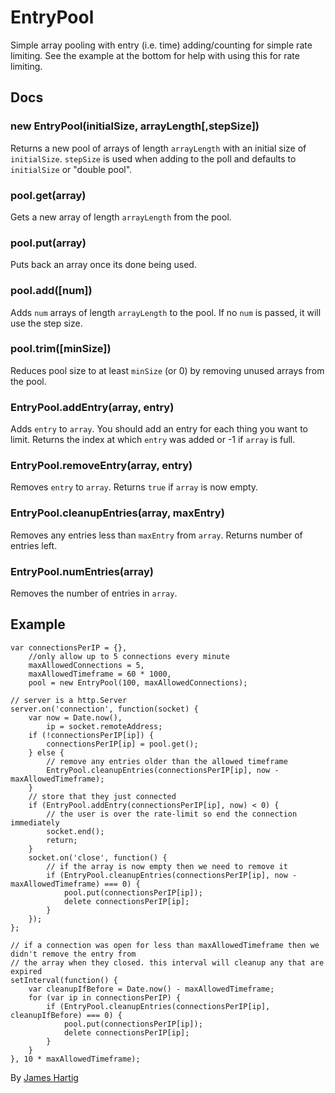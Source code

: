 # EntryPool #

Simple array pooling with entry (i.e. time) adding/counting for simple rate limiting. See the example
at the bottom for help with using this for rate limiting.

## Docs ##

### new EntryPool(initialSize, arrayLength[,stepSize]) ###
Returns a new pool of arrays of length `arrayLength` with an initial size of `initialSize`. `stepSize`
is used when adding to the poll and defaults to `initialSize` or "double pool".

### pool.get(array) ###
Gets a new array of length `arrayLength` from the pool.

### pool.put(array) ###
Puts back an array once its done being used.

### pool.add([num]) ###
Adds `num` arrays of length `arrayLength` to the pool. If no `num` is passed, it will use the step size.

### pool.trim([minSize]) ###
Reduces pool size to at least `minSize` (or 0) by removing unused arrays from the pool.

### EntryPool.addEntry(array, entry) ###
Adds `entry` to `array`. You should add an entry for each thing you want to limit.
Returns the index at which `entry` was added or -1 if `array` is full.

### EntryPool.removeEntry(array, entry) ###
Removes `entry` to `array`. Returns `true` if `array` is now empty.

### EntryPool.cleanupEntries(array, maxEntry) ###
Removes any entries less than `maxEntry` from `array`. Returns number of entries left.

### EntryPool.numEntries(array) ###
Removes the number of entries in `array`.

## Example ##

```JS
var connectionsPerIP = {},
    //only allow up to 5 connections every minute
    maxAllowedConnections = 5,
    maxAllowedTimeframe = 60 * 1000,
    pool = new EntryPool(100, maxAllowedConnections); 

// server is a http.Server
server.on('connection', function(socket) {
    var now = Date.now(),
        ip = socket.remoteAddress;
    if (!connectionsPerIP[ip]) {
        connectionsPerIP[ip] = pool.get();
    } else {
        // remove any entries older than the allowed timeframe
        EntryPool.cleanupEntries(connectionsPerIP[ip], now - maxAllowedTimeframe);
    }
    // store that they just connected
    if (EntryPool.addEntry(connectionsPerIP[ip], now) < 0) {
        // the user is over the rate-limit so end the connection immediately 
        socket.end();
        return;
    }
    socket.on('close', function() {
        // if the array is now empty then we need to remove it
        if (EntryPool.cleanupEntries(connectionsPerIP[ip], now - maxAllowedTimeframe) === 0) {
            pool.put(connectionsPerIP[ip]);
            delete connectionsPerIP[ip];
        }
    });
};
    
// if a connection was open for less than maxAllowedTimeframe then we didn't remove the entry from
// the array when they closed. this interval will cleanup any that are expired
setInterval(function() {
    var cleanupIfBefore = Date.now() - maxAllowedTimeframe;
    for (var ip in connectionsPerIP) {
        if (EntryPool.cleanupEntries(connectionsPerIP[ip], cleanupIfBefore) === 0) {
            pool.put(connectionsPerIP[ip]);
            delete connectionsPerIP[ip];
        }
    }
}, 10 * maxAllowedTimeframe);

```

By [James Hartig](https://github.com/fastest963/)
